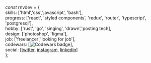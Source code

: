 *const* rnvdev = {<br>
skills: ['html','css','javascript', 'bash'],<br>
progress: ['react', 'styled components', 'redux', 'router', 'typescript', 'postgresql'],<br>
hobby: ['rust', 'go', 'singing', 'drawn','posting tech],<br>
design: ['photoshop', 'figma'],<br>
job: ['freelancer','looking for job'],<br>
codewars: [![Codewars badge](https://www.codewars.com/users/rnvdev/badges/small)],<br>
social: [<a href="https://www.twitter.com/rnvdev">twitter</a>, <a href="https://www.instagram.com/rnvdev">instagram</a>, <a href="https://www.linkedin.com/in/rnvdev">linkedin</a>]<br>
};
